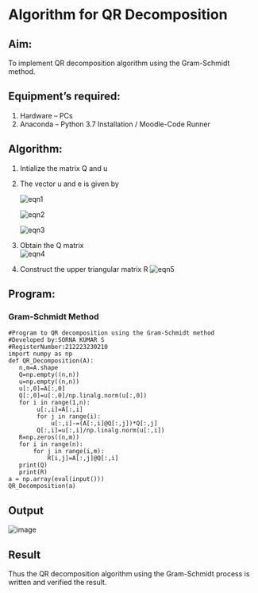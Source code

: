 # Algorithm for QR Decomposition
## Aim:
To implement QR decomposition algorithm using the Gram-Schmidt method.
## Equipment’s required:
1.	Hardware – PCs
2.	Anaconda – Python 3.7 Installation / Moodle-Code Runner
## Algorithm:
1.	Intialize the matrix Q and u
2.	The vector u and e is given by

    ![eqn1](./ex4.jpg)

    ![eqn2](./ex6.jpg)

    ![eqn3](./ex3.jpg)

3.	Obtain the Q matrix   
    ![eqn4](./ex1.jpg)
4.	Construct the upper triangular matrix R
    ![eqn5](./ex2.jpg)



## Program:
### Gram-Schmidt Method
```
#Program to QR decomposition using the Gram-Schmidt method
#Developed by:SORNA KUMAR S
#RegisterNumber:212223230210 
import numpy as np
def QR_Decomposition(A):
   n,m=A.shape
   Q=np.empty((n,n))
   u=np.empty((n,n))
   u[:,0]=A[:,0]
   Q[:,0]=u[:,0]/np.linalg.norm(u[:,0])
   for i in range(1,n):
        u[:,i]=A[:,i]
        for j in range(i):
            u[:,i]-=(A[:,i]@Q[:,j])*Q[:,j]
        Q[:,i]=u[:,i]/np.linalg.norm(u[:,i])
   R=np.zeros((n,m))
   for i in range(n):
       for j in range(i,m):
           R[i,j]=A[:,j]@Q[:,i]
   print(Q)
   print(R)
a = np.array(eval(input()))
QR_Decomposition(a)  
```

## Output
![image](https://github.com/Sornakumar16/QRdecomposition/assets/138849327/57b86747-9ce3-4874-948f-9784aaa0570c)


## Result
Thus the QR decomposition algorithm using the Gram-Schmidt process is written and verified the result.
